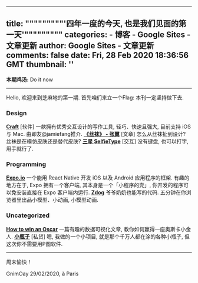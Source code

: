 
---
title: """""""""'四年一度的今天, 也是我们见面的第一天'"""""""""
categories: 
    - 博客
    - Google Sites - 文章更新
author: Google Sites - 文章更新
comments: false
date: Fri, 28 Feb 2020 18:36:56 GMT
thumbnail: ''
---

<div>   
<p><strong>本期鸡汤:</strong> Do it now</p>
<hr>
<p>Hello, 欢迎来到芝麻地的第一期. 首先咱们来立一个Flag: 本刊一定坚持做下去.</p>
<h3>Design</h3>
<p><a href="https://www.craft.do/download/"><strong>Craft</strong></a>
[软件] 一款拥有优秀交互设计的写作工具, 轻巧、快速且强大, 目前支持 iOS 与 Mac. 由即友@jamiefang推介.
<a href="https://www.douban.com/note/102501045/"><strong>《丝袜》 - 张翼</strong></a>
[文章] 怎么从丝袜扯到设计? 丝袜是在模仿皮肤还是替代皮肤?
<a href="https://www.pearvideo.com/video_1639656"><strong>三星 SelfieType</strong></a>
[交互] 没有键盘, 也可以打字, 用手就行了.</p>
<h3>Programming</h3>
<p><a href="https://expo.io/"><strong>Expo.io</strong></a>
一个能用 React Native 开发 iOS 以及 Android 应用程序的框架. 有趣的地方在于, Expo 拥有一个客户端, 其本身是一个「小程序的壳」, 你开发的程序可以免安装直接在 Expo 客户端内运行.
<a href="https://zzz.dog/"><strong>Zdog</strong></a>
爷爷奶奶也能写的代码. 五分钟在你浏览器里出品小模型、小动画, 小模型动画.</p>
<h3>Uncategorized</h3>
<p><a href="https://observablehq.com/@bartok32/how-to-win-an-oscar"><strong>How to win an Oscar</strong></a>
一篇有趣的数据可视化文章, 教你如何赢得一座奥斯卡小金人.
<a href="https://observablehq.com/@gnimoay/untitled/3"><strong>小瓶子</strong></a>
[私货] 嗯, 我做的一个小项目, 就是那个千万人都在涂的各种小瓶子, 但这次你不需要用P图软件.</p>
<hr>
<p>周末愉快！</p>
<p>GnimOay
29/02/2020, à Paris</p>
  
</div>
            